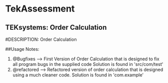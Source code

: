 # TekAssessment
## TEKsystems: Order Calculation

#DESCRIPTION: Order Calculation 
 
##Usage Notes:
1. @Bugfixes --> First Version of Order Calculation that is designed to fix all program bugs in the supplied code Solution is found in 
    'src/com/test'
2. @refactored --> Refactored version of order calculation that is designed using a much cleaner code. Solution is found in 'com.example'


